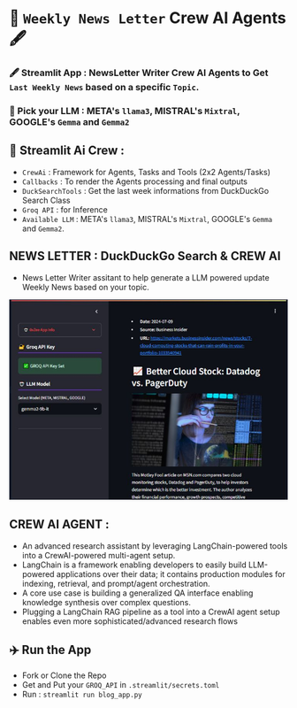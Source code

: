 # 📝 `Weekly News Letter` Crew AI Agents 🖋️
### 🖋️ Streamlit App : NewsLetter Writer Crew AI Agents to Get `Last Weekly News` based on a specific `Topic`.
### 🤖 Pick your LLM : META's `llama3`, MISTRAL's `Mixtral`, GOOGLE's `Gemma` and `Gemma2` 

## 📝 Streamlit Ai Crew :

- `CrewAi` : Framework for Agents, Tasks and Tools (2x2 Agents/Tasks)
- `Callbacks` : To render the Agents processing and final outputs
- `DuckSearchTools` : Get the last week informations from DuckDuckGo Search Class
- `Groq API` : for Inference
- `Available LLM` : META's `llama3`, MISTRAL's `Mixtral`, GOOGLE's `Gemma` and `Gemma2`.


## NEWS LETTER : DuckDuckGo Search & CREW AI
- News Letter Writer assitant to help generate a LLM powered update Weekly News based on your topic.

![CrewAi App WorkFlow](news_screen.JPG)

## CREW AI AGENT :
- An advanced research assistant by leveraging LangChain-powered tools into a CrewAI-powered multi-agent setup.
- LangChain is a framework enabling developers to easily build LLM-powered applications over their data; it contains production modules for indexing, retrieval, and prompt/agent orchestration.
- A core use case is building a generalized QA interface enabling knowledge synthesis over complex questions.
- Plugging a LangChain RAG pipeline as a tool into a CrewAI agent setup enables even more sophisticated/advanced research flows

## ✈️ Run the App
- Fork or Clone the Repo
- Get and Put your `GROQ_API` in `.streamlit/secrets.toml`
- Run : `streamlit run blog_app.py`
